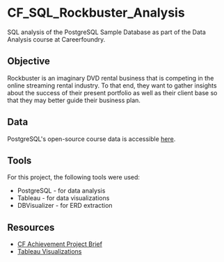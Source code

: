 # CF_SQL_Rockbuster_Analysis

SQL analysis of the PostgreSQL Sample Database as part of the Data Analysis course at Careerfoundry.

## Objective
Rockbuster is an imaginary DVD rental business that is competing in the online streaming rental industry. To that end, they want to gather insights about the success of their present portfolio as well as their client base so that they may better guide their business plan.

## Data
PostgreSQL's open-source course data is accessible [here](https://www.postgresqltutorial.com/wp-content/uploads/2019/05/dvdrental.zip).

## Tools
For this project, the following tools were used:
* PostgreSQL - for data analysis
* Tableau - for data visualizations
* DBVisualizer - for ERD extraction

## Resources
* [CF Achievement Project Brief](https://images.careerfoundry.com/public/courses/data-immersion/A3/A3_Data_Project_Brief%20.pdf)
* [Tableau Visualizations](https://public.tableau.com/views/RockbusterProject_16598863414530/Ratings?:language=en-US&publish=yes&:display_count=n&:origin=viz_share_link)
